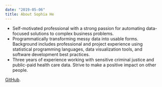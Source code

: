 ```yaml
---
date: "2019-05-06"
title: About Sophia He
---
```


- Self-motivated professional with a strong passion for automating data-focused solutions to complex business problems. 
- Programmatically transforming messy data into usable forms. Background includes professional and project experience using statistical programming languages, data visualization tools, and software development best practices.
- Three years of experience working with sensitive criminal justice and public-paid health care data. Strive to make a positive impact on other people.

[GitHub](https://github.com/sophia-li-he).